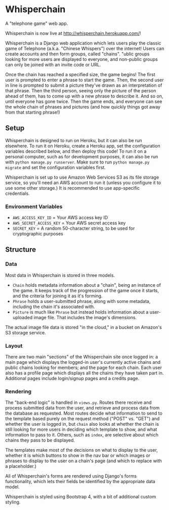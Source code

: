 # Whisperchain
A "telephone game" web app.

Whisperchain is now live at http://whisperchain.herokuapp.com/!

Whisperchain is a Django web application which lets users play the classic game of Telephone (a.k.a. "Chinese Whispers") over the internet! Users can create accounts and then form groups, called "chains". "ublic groups looking for more users are displayed to everyone, and non-public groups can only be joined with an invite code or URL. 

Once the chain has reached a specified size, the game begins! The first user is prompted to enter a phrase to start the game. Then, the second user in line is prompted to submit a picture they've drawn as an interpretation of that phrase. Then the third person, seeing only the picture of the person ahead of them, has to come up with a new phrase to describe it. And so on, until everyone has gone twice. Then the game ends, and everyone can see the whole chain of phrases and pictures (and how quickly things got away from that starting phrase!)

## Setup
Whisperchain is designed to run on Heroku, but it can also be run elsewhere. To run it on Heroku, create a Heroku app, set the configuration variables described below, and then deploy this code! To run it on a personal computer, such as for development purposes, it can also be run with `python manage.py runserver`. Make sure to run `python manage.py migrate` and set the configuration variables first.

Whisperchain is set up to use Amazon Web Services S3 as its file storage service, so you'll need an AWS account to run it (unless you configure it to use some other storage.) It is recommended to use app-specific credentials.

### Environment Variables
* `AWS_ACCESS_KEY_ID` = Your AWS access key ID
* `AWS_SECRET_ACCESS_KEY` = Your AWS secret access key
* `SECRET_KEY` = A random 50-character string, to be used for cryptographic purposes

## Structure
### Data
Most data in Whisperchain is stored in three models. 
* `Chain` holds metadata information about a "chain", being an instance of the game. It keeps track of the progression of the game once it starts, and the criteria for joining it as it's forming. 
* `Phrase` holds a user-submitted phrase, along with some metadata, including the chain it's associated with.
* `Picture` is much like `Phrase` but instead holds information about a user-uploaded image file. That includes the image's dimensions.

The actual image file data is stored "in the cloud," in a bucket on Amazon's S3 storage service.

### Layout
There are two main "sections" of the Whisperchain site once logged in: a main page which displays the logged-in user's currently active chains and public chains looking for members; and the page for each chain. Each user also has a profile page which displays all the chains they have taken part in. Additional pages include login/signup pages and a credits page.

### Rendering
The "back-end logic" is handled in `views.py`. Routes there receive and process submitted data from the user, and retrieve and process data from the database as requested. Most routes decide what information to send to the template based purely on the request method ("POST" vs. "GET") and whether the user is logged in, but `chain` also looks at whether the chain is still looking for more users in deciding which template to show, and what information to pass to it. Others, such as `index`, are selective about which chains they pass to be displayed.

The templates make most of the decisions on what to display to the user, whether it is which buttons to show in the nav bar or which images or phrases to display to the user on a chain's page (and which to replace with a placeholder.)

All of Whisperchain's forms are rendered using Django's forms functionality, which lets their fields be identified by the appropriate data model.

Whisperchain is styled using Bootstrap 4, with a bit of additional custom styling.